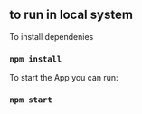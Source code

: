 
## to run in local system

To install dependenies

### `npm install`


To start the App you can run:

### `npm start`
